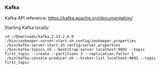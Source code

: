 ### Kafka

Kafka API reference: https://kafka.apache.org/documentation/

Starting Kafka locally:
```
cd ~/Downloads/kafka_2.13-2.6.0
./bin/zookeeper-server-start.sh config/zookeeper.properties
./bin/kafka-server-start.sh config/server.properties
./bin/kafka-topics.sh --bootstrap-server localhost:9092 --topic first_topic --create --partitions 3 --replication-factor 1
./bin/kafka-console-producer.sh --broker-list localhost:9092 --topic first_topic
```
